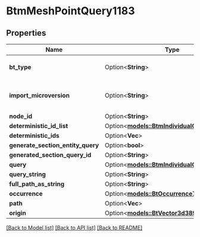 # BtmMeshPointQuery1183

## Properties

Name | Type | Description | Notes
------------ | ------------- | ------------- | -------------
**bt_type** | Option<**String**> | Type of JSON object. | [optional]
**import_microversion** | Option<**String**> | Microversion that resulted from the import. | [optional]
**node_id** | Option<**String**> |  | [optional]
**deterministic_id_list** | Option<[**models::BtmIndividualQueryBase139**](BTMIndividualQueryBase-139.md)> |  | [optional]
**deterministic_ids** | Option<**Vec<String>**> |  | [optional]
**generate_section_entity_query** | Option<**bool**> |  | [optional]
**generated_section_query_id** | Option<**String**> |  | [optional]
**query** | Option<[**models::BtmIndividualQueryBase139**](BTMIndividualQueryBase-139.md)> |  | [optional]
**query_string** | Option<**String**> |  | [optional]
**full_path_as_string** | Option<**String**> |  | [optional]
**occurrence** | Option<[**models::BtOccurrence74**](BTOccurrence-74.md)> |  | [optional]
**path** | Option<**Vec<String>**> |  | [optional]
**origin** | Option<[**models::BtVector3d389**](BTVector3d-389.md)> |  | [optional]

[[Back to Model list]](../README.md#documentation-for-models) [[Back to API list]](../README.md#documentation-for-api-endpoints) [[Back to README]](../README.md)


